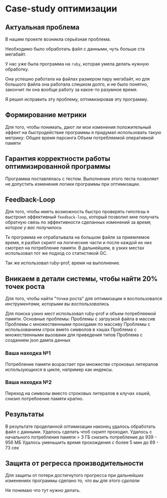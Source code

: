 # Case-study оптимизации

## Актуальная проблема
В нашем проекте возникла серьёзная проблема.

Необходимо было обработать файл с данными, чуть больше ста мегабайт.

У нас уже была программа на `ruby`, которая умела делать нужную обработку.

Она успешно работала на файлах размером пару мегабайт, но для большого файла она работала слишком долго, и не было понятно, закончит ли она вообще работу за какое-то разумное время.

Я решил исправить эту проблему, оптимизировав эту программу.

## Формирование метрики
Для того, чтобы понимать, дают ли мои изменения положительный эффект на быстродействие программы я придумал использовать такую метрику: 
Общее время парсинга
Объем потребляемой оперативной памяти

## Гарантия корректности работы оптимизированной программы
Программа поставлялась с тестом. Выполнение этого теста позволяет не допустить изменения логики программы при оптимизации.

## Feedback-Loop
Для того, чтобы иметь возможность быстро проверять гипотезы я выстроил эффективный `feedback-loop`, который позволил мне получать обратную связь по эффективности сделанных изменений за *время, которое у вас получилось*

Тк программа не отрабатывала на большом файле за приемлемое время, я разбил скрипт на логические части и после каждой их них смотрел на потребление памяти. 
В дальнейшем, в узких местах использовал тот же подход со статистикой GC. 

Так же использовал ruby-prof, время на выполнение.

## Вникаем в детали системы, чтобы найти 20% точек роста
Для того, чтобы найти "точки роста" для оптимизации я воспользовался *инструментами, которыми вы воспользовались*

Для поиска узких мест использовал ruby-prof и объем потребляемой памяти.
Основные проблемы:
    Проблемы с загрузкой файла в массив
    Проблемы с множественными проходами по массиву
    Проблемы с использованием строк вмето символов в хэшах
    Проблема с множественными вызовами для приведения типов
    Проблема с созданием json дампа данных

### Ваша находка №1
Потребление памяти возрастает при множестве строковых литералов использующихся в цикле, например как индексы.

### Ваша находка №2
Переход на символы вместо строковых литералов в клучах хэшей, снизил потребоение памяти кратно.

## Результаты
В результате проделанной оптимизации наконец удалось обработать файл с данными.
Удалось сделать чтоб скрипт проходил.
Удалось с начального потребления памяти > 3 ГБ снизить потребление до 939 - 956 МБ
Удалось уменьшить время прохождения с более 5 мин до 69 - 73 сек

## Защита от регресса производительности
Для защиты от потери достигнутого прогресса при дальнейших изменениях программы сделано *то, что вы для этого сделали*

Не понимаю что тут нужно делать.

